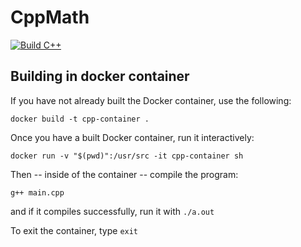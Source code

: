 # CppMath
[![Build C++](https://github.com/thomasdevine01/CppMath/actions/workflows/main.yml/badge.svg)](https://github.com/thomasdevine01/CppMath/actions/workflows/main.yml)

## Building in docker container

If you have not already built the Docker container, use the following:

```
docker build -t cpp-container .
```

Once you have a built Docker container, run it interactively:

```
docker run -v "$(pwd)":/usr/src -it cpp-container sh
```

Then -- inside of the container -- compile the program:

```
g++ main.cpp
```

and if it compiles successfully, run it with `./a.out`

To exit the container, type `exit`
